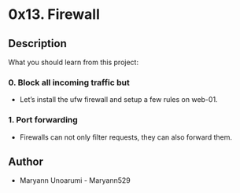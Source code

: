 # 0x13. Firewall
## Description
What you should learn from this project:

### 0.  Block all incoming traffic but
* Let’s install the ufw firewall and setup a few rules on web-01.
### 1. Port forwarding
* Firewalls can not only filter requests, they can also forward them.
## Author
  * Maryann Unoarumi - Maryann529
